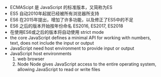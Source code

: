 - ECMAScipt 是 JavaScript 的标准版本，又简称为ES
- ES5 自动2010年起就已经被所有浏览器所支持
- ES6 在2015年提出，增加了许多功能，以及修正了ES5中的不足
- ES6 之后的版本开始按年份命名 ES2016, ES2017, ES2018
- 在使用ES6或之后的版本将自动使用 strict mode
- the core JavaScript defines a minimal API for working with numbers, text, does not include the input or output
- JavaScript need host environment to provide input or output
- JavaScript host environments
  1. web browser
  2. Node
     Node gives JavaScript access to the entire operating system, allowing JavaScript to read or write files
     